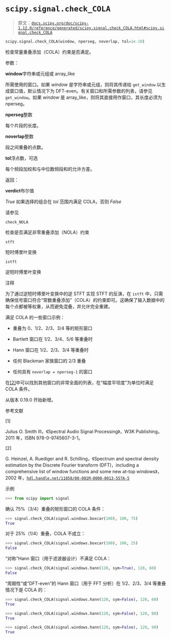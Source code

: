 # `scipy.signal.check_COLA`

> 原文：[`docs.scipy.org/doc/scipy-1.12.0/reference/generated/scipy.signal.check_COLA.html#scipy.signal.check_COLA`](https://docs.scipy.org/doc/scipy-1.12.0/reference/generated/scipy.signal.check_COLA.html#scipy.signal.check_COLA)

```py
scipy.signal.check_COLA(window, nperseg, noverlap, tol=1e-10)
```

检查常量重叠添加（COLA）约束是否满足。

参数：

**window**字符串或元组或 array_like

所需使用的窗口。如果 *window* 是字符串或元组，则将其传递给 `get_window` 以生成窗口值，默认情况下为 DFT-even。有关窗口和所需参数的列表，请参见 `get_window`。如果 *window* 是 array_like，则将其直接用作窗口，其长度必须为 nperseg。

**nperseg**整数

每个片段的长度。

**noverlap**整数

段之间重叠的点数。

**tol**浮点数，可选

每个频段加权和与中位数频段和的允许方差。

返回：

**verdict**布尔值

*True* 如果选择的组合在 *tol* 范围内满足 COLA，否则 *False*

请参见

`check_NOLA`

检查是否满足非零重叠添加（NOLA）约束

`stft`

短时傅里叶变换

`istft`

逆短时傅里叶变换

注释

为了通过逆短时傅里叶变换中的逆 STFT 实现 STFT 的反演，在 `istft` 中，只需确保信号窗口符合“常数重叠添加”（COLA）的约束即可。这确保了输入数据中的每个点都被等权重，从而避免混叠，并允许完全重建。

满足 COLA 的一些窗口示例：

+   重叠为 0、1/2、2/3、3/4 等的矩形窗口

+   Bartlett 窗口在 1/2、3/4、5/6 等重叠时

+   Hann 窗口在 1/2、2/3、3/4 等重叠时

+   任何 Blackman 家族窗口的 2/3 重叠

+   任何具有 `noverlap = nperseg-1` 的窗口

在[[2]](#ra15974cde8a2-2)中可以找到其他窗口的非常全面的列表，在“幅度平坦度”为单位时满足 COLA 条件。

从版本 0.19.0 开始新增。

参考文献

[1]

Julius O. Smith III，《Spectral Audio Signal Processing》，W3K Publishing，2011 年，ISBN 978-0-9745607-3-1。

[2]

G. Heinzel, A. Ruediger and R. Schilling，《Spectrum and spectral density estimation by the Discrete Fourier transform (DFT)，including a comprehensive list of window functions and some new at-top windows》，2002 年，[`hdl.handle.net/11858/00-001M-0000-0013-557A-5`](http://hdl.handle.net/11858/00-001M-0000-0013-557A-5)

示例

```py
>>> from scipy import signal 
```

确认 75%（3/4）重叠的矩形窗口的 COLA 条件：

```py
>>> signal.check_COLA(signal.windows.boxcar(100), 100, 75)
True 
```

对于 25%（1/4）重叠，COLA 不成立：

```py
>>> signal.check_COLA(signal.windows.boxcar(100), 100, 25)
False 
```

“对称”Hann 窗口（用于滤波器设计）不满足 COLA：

```py
>>> signal.check_COLA(signal.windows.hann(120, sym=True), 120, 60)
False 
```

“周期性”或“DFT-even”的 Hann 窗口（用于 FFT 分析）在 1/2、2/3、3/4 等重叠情况下是 COLA 的：

```py
>>> signal.check_COLA(signal.windows.hann(120, sym=False), 120, 60)
True 
```

```py
>>> signal.check_COLA(signal.windows.hann(120, sym=False), 120, 80)
True 
```

```py
>>> signal.check_COLA(signal.windows.hann(120, sym=False), 120, 90)
True 
```
